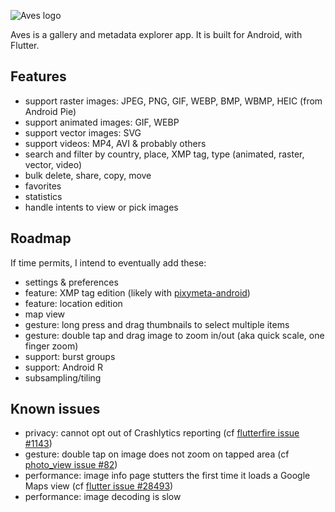 ![Aves logo][]

Aves is a gallery and metadata explorer app. It is built for Android, with Flutter.

## Features

- support raster images: JPEG, PNG, GIF, WEBP, BMP, WBMP, HEIC (from Android Pie)
- support animated images: GIF, WEBP
- support vector images: SVG
- support videos: MP4, AVI & probably others
- search and filter by country, place, XMP tag, type (animated, raster, vector, video)
- bulk delete, share, copy, move
- favorites
- statistics
- handle intents to view or pick images

## Roadmap

If time permits, I intend to eventually add these:
- settings & preferences
- feature: XMP tag edition (likely with [pixymeta-android](https://github.com/dragon66/pixymeta-android))
- feature: location edition
- map view
- gesture: long press and drag thumbnails to select multiple items
- gesture: double tap and drag image to zoom in/out (aka quick scale, one finger zoom)
- support: burst groups
- support: Android R
- subsampling/tiling

## Known issues
- privacy: cannot opt out of Crashlytics reporting (cf [flutterfire issue #1143](https://github.com/FirebaseExtended/flutterfire/issues/1143))
- gesture: double tap on image does not zoom on tapped area (cf [photo_view issue #82](https://github.com/renancaraujo/photo_view/issues/82))
- performance: image info page stutters the first time it loads a Google Maps view (cf [flutter issue #28493](https://github.com/flutter/flutter/issues/28493))
- performance: image decoding is slow

[Aves logo]: https://github.com/deckerst/aves/blob/master/android/app/src/main/res/mipmap-xxhdpi/ic_launcher_round.png
